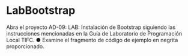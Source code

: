 # LabBootstrap
Abra el proyecto AD-09: LAB: Instalación de Bootstrap siguiendo las instrucciones mencionadas en la Guía de Laboratorio de Programación Local TIFC. ● Examine el fragmento de código de ejemplo en negrita proporcionado.
